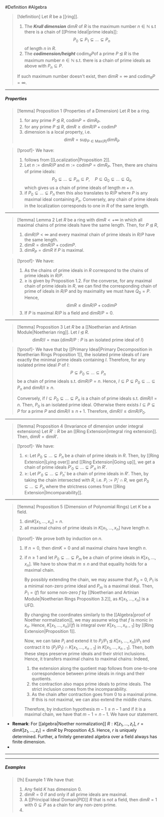 #Definition #Algebra 

> [!definition]
> Let $R$ be a [[ring]].
> 1. The ***Krull dimension*** $\text{dim}R$ of $R$ is the maximum number $n\in\mathbb{N}$ s.t there is a chain of [[Prime Ideal|prime ideals]]: $$P_{0}\subsetneq P_{1}\subsetneq\dots \subsetneq P_{n}$$of length $n$ in $R$. 
> 2. The ***codimension/height*** $\text{codim}_{R}P$of a prime $P\unlhd R$ is the maximum number $n\in \mathbb{N}$ s.t. there is a chain of prime ideals as above with $P_{n}\subseteq P$.
> 
> If such maximum number doesn't exist, then $\text{dim}R=\infty$ and $\text{codim}_{R}P=\infty$.
---
##### Properties
> [!lemma] Proposition 1 (Properties of a Dimension)
> Let $R$ be a ring.
> 1. for any prime $P\unlhd R$, $\text{codim}P=\text{dim}R_{P}$.
> 2. for any prime $P\unlhd R$, $\text{dim}R\geq \text{dim}R / P+\text{codim}P$
> 3. dimension is a local property, i.e. $$\text{dim}R=\sup_{P\in \text{Max}(R)}\text{dim}R_{P}$$

> [!proof]-
> We have:
> 1. follows from [[Localization|Proposition 2]].
> 2. Let $n:= \text{dim}R/P$ and $m:=\text{codim}P=\text{dim}R_{P}$. Then, there are chains of prime ideals: $$P_{0}\subsetneq\dots \subsetneq P_{m}\subseteq P,\quad P\subseteq Q_{0}\subsetneq\dots \subsetneq Q_{n}$$which gives us a chain of prime ideals of length $m+n$.
> 3. if $P_{0}\subsetneq \dots \subsetneq P_{n}$ then this also translates to $R / P$ where $P$ is any maximal ideal containing $P_{n}$. Conversely, any chain of prime ideals in the localization corresponds to one in $R$ of the same length.
---
> [!lemma] Lemma 2
> Let $R$ be a ring with $\text{dim}R<+\infty$ in which all maximal chains of prime ideals have the same length. Then, for $P\unlhd R$, 
> 1. $\text{dim} R / P< \infty$ and every maximal chain of prime ideals in $R / P$ have the same length.
> 2. $\text{dim}R=\text{dim}R/P+\text{codim}P$.
> 3. $\text{dim}R_{P}=\text{dim}R$ if $P$ is maximal.

> [!proof]-
> We have:
> 1. As the chains of prime ideals in $R$ correspond to the chains of prime ideals in $R / P$. 
> 2. $\geq$ is given by Proposition 1.2. For the converse, for any maximal chain of prime ideals in $R$, we can find the corresponding chain of prime of ideals in $R / P$ and by maximality we must have $Q_{0}=P$. Hence, $$\text{dim}R\leq \text{dim}R / P+\text{codim}P$$
> 3. If $P$ is maximal $R /P$ is a field and $\text{dim}R / P=0$. 

---
> [!lemma] Proposition 3
> Let $R$ be a [[Noetherian and Artinian Module|Noetherian ring]]. Let $I\unlhd R$.
> $$\text{dim}R / I=\max\{ \text{dim} R / P:P\text{ is an isolated prime ideal of }I \}$$

> [!proof]-
> We have that by [[Primary Ideal|Primary Decomposition in Noetherian Rings Proposition 1]], the isolated prime ideals of $I$ are exactly the minimal prime ideals containing $I$. Therefore, for any isolated prime ideal $P$ of $I$:$$P\subsetneq P_{0}\subseteq \dots \subseteq P_{n}$$be a chain of prime ideals s.t. $\text{dim}R / P=n$. Hence, $I\subseteq P\subsetneq P_{0}\subseteq \dots \subseteq P_{n}$ and $\text{dim}R / I\geq n$. 
> 
> Conversely, if $I\subseteq P_{0}\subsetneq \dots \subsetneq P_{n}$ is a chain of prime ideals s.t. $\text{dim} R / I=n$. Then, $P_{0}$ is an isolated prime ideal. Otherwise there exists $I\subseteq P\subsetneq P$ for a prime $P$ and $\text{dim} R / I\geq n+ 1$. Therefore, $\text{dim}R / I\leq \text{dim}R / P_{0}$. 
---
> [!lemma] Proposition 4 (Invariance of dimension under integral extensions)
> Let $R':R$ be an [[Ring Extension|integral ring extension]]. Then, $\text{dim}R=\text{dim}R'$.

> [!proof]-
> We have:
> 1. $\leq$: Let $P_{0}\subsetneq\dots \subsetneq P_{n}$ be a chain of prime ideals in $R$. Then, by [[Ring Extension|Lying over]] and [[Ring Extension|Going up]], we get a chain of prime ideals $P'_{0}\subsetneq\dots \subsetneq P'_{n}$ in $R'$.
> 2. $\geq$: Let $P'_{0}\subsetneq \dots \subsetneq P_{n}'$ be a chain of prime ideals in $R'$. Then, by taking the chain intersected with $R$, i.e. $P_{i}:= P_{i}'\cap R$, we get $P_{0}\subseteq\dots \subseteq P_{n}$ where the strictness comes from [[Ring Extension|Imcomparability]].

---
> [!lemma] Proposition 5 (Dimension of Polynomial Rings)
> Let $K$ be a field. 
> 1. $\text{dim}K[x_{1},\dots,x_{n}]=n$.
> 2. all maximal chains of prime ideals in $K[x_{1},\dots,x_{n}]$ have length $n$.

> [!proof]-
> We prove both by induction on $n$. 
> 1. If $n=0$, then $\text{dim}K=0$ and all maximal chains have length $n$.
> 2. if $n\geq 1$ and let $P_{0}\subsetneq\dots \subsetneq P_{m}$ be a chain of prime ideals in $K[x_{1},\dots,x_{n}]$. We have to show that $m\leq n$ and that equality holds for a maximal chain. 
>    
>    By possibly extending the chain, we may assume that $P_{0}=0$, $P_{1}$ is a minimal non-zero prime ideal and $P_{m}$ is a maximal ideal. Then, $P_{1}=(f)$ for some non-zero $f$ by [[Noetherian and Artinian Module|Noetherian Rings Proposition 3.2]], as $K[x_{1},\dots,x_{n}]$ is a UFD.
>    
>    By changing the coordinates similarly to the [[Algebra|proof of Noether normalization]], we may assume wlog that $f$ is monic in $x_{n}$. Hence, $K[x_{1},\dots,x_{n}] / (f)$ is integral over $K[x_{1},\dots,x_{n-1}]$ by [[Ring Extension|Proposition 1]]. 
>    
>    Now, we can take $P_{i}$ and extend it to $P_{i} / P_{1}\unlhd K[x_{1},\dots,x_{n}] / P_{1}$ and contract it to $(P_{i} / P_{1})\cap K[x_{1},\dots,x_{n-1}]$ in $K[x_{1},\dots,x_{n-1}]$. Then, both these steps preserve prime ideals and their strict inclusions. Hence, it transfers maximal chains to maximal chains: Indeed, 
> 	  1. the extension along the quotient map follows from one-to-one correspondence between prime ideals in rings and their quotients. 
> 	  2. the contraction also maps prime ideals to prime ideals. The strict inclusion comes from the incomparability.
> 	  3. As the chain after contraction goes from $0$ to a maximal prime. If this is not maximal, we can also extend the middle chains. 
>   
> 	  Therefore, by induction hypothesis $m-1\leq n-1$ and if it is a maximal chain, we have that $m-1=n-1$. We have our statement.
- **Remark**: For [[algebra|Noether normalization]] $R:K[z_{1},\dots,z_{r}]$, $r=\text{dim}K[z_{1},\dots,z_{r}]=\text{dim} R$ by Proposition 4,5. Hence, $r$ is uniquely determined. Further, a finitely generated algebra over a field always has finite dimension. 
- 
---

---
##### Examples 
> [!h] Example 1
> We have that:
> 1. Any field $K$ has dimension $0$.
> 2. $\text{dim}R=0$ if and only if all prime ideals are maximal.
> 3. A [[Principal Ideal Domain|PID]] $R$ that is not a field, then $\text{dim}R=1$ with $0\subsetneq P$ as a chain for any non-zero prime.
> 4. 